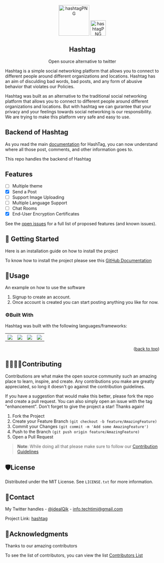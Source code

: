 <div align="center">

<img src="https://33333.cdn.cke-cs.com/kSW7V9NHUXugvhoQeFaf/images/331ffcc2d23a57ec5e08dfc793153cef90fac094a952ed45.png" alt="hashtagPNG" width="100px" height="100px">
<img src="https://33333.cdn.cke-cs.com/kSW7V9NHUXugvhoQeFaf/images/895c2a7d8c467d8ca4c38c4ff4240d6c565a87666f181ddb.png" alt="hashtagPNG" width="50px" height="50px">

</div>

<div align="center">

## Hashtag 

<p>
Open source alternative to twitter
</p>
</div>


Hashtag is a simple social networking platform that allows you to connect to different people around different organizations and locations. Hashtag has an aim of disculding bad words, bad posts, and any form of abusive behavior that violates our Policies.

Hashtag was built as an alternative to the traditional social networking platform that allows you to connect to different people around different organizations and locations. But with hashtag we can gurantee that your privacy and your feelings towards social networking is our responsibility. We are trying to make this platform very safe and easy to use.


## Backend of Hashtag

As you read the main [documentation](README.md) for HashTag, you can now understand where all those post, comments, and other information goes to.

This repo handles the backend of Hashtag


## Features

- [ ] Multiple theme
- [x] Send a Post
- [ ] Support Image Uploading
- [ ] Multiple Language Support
- [ ] Chat Rooms
- [x] End-User Encryption Certificates

See the [open issues](https://github.com/creative-tutorials/hashtag/issues) for a full list of proposed features (and known issues).

## 📣 Getting Started
Here is an installation guide on how to install the project

To know how to install the project please see this [GitHub Documentation](https://github.com/creative-tutorials/hashtag#getting-started)

## 🔭Usage
An example on how to use the software

1. Signup to create an account.
2. Once account is created you can start posting anything you like for now.

### ⚙Built With

Hashtag was built with the following languages/frameworks:

<table>
<tr>
<th>

<a href="https://reactjs.org/">

<img src="https://shields.io/badge/React-2A3143?logo=react&style=for-the-badge" />

</th>

<th>

<a href="https://expressjs.com/">

<img src="https://shields.io/badge/Express-2A3143?logo=express&style=for-the-badge" />

</a>
</th>

<th>

<a href="https://nodejs.org/">

<img src="https://shields.io/badge/Nodejs-2A3143?logo=node.js&style=for-the-badge" />

</a>
</th>

<th>

<a href="https://firebase.google.com/">

<img src="https://shields.io/badge/Firebase-2A3143?logo=firebase&style=for-the-badge" />

</a>
</th>

</tr>
</table>

<p align="right">(<a href="#readme-top">back to top</a>)</p>

## 👨‍👩‍👧‍👦Contributing

Contributions are what make the open source community such an amazing place to learn, inspire, and create. Any contributions you make are greatly appreciated, so long it doesn't go against the contribution guidelines.

If you have a suggestion that would make this better, please fork the repo and create a pull request. You can also simply open an issue with the tag "enhancement". Don't forget to give the project a star! Thanks again!

1. Fork the Project
2. Create your Feature Branch `(git checkout -b feature/AmazingFeature)`
3. Commit your Changes `(git commit -m 'Add some AmazingFeature')`
4. Push to the Branch `(git push origin feature/AmazingFeature)`
5. Open a Pull Request

> **Note**: While doing all that please make sure to follow our [Contribution Guidelines](https://github.com/creative-tutorials/hashtag/blob/master/CONTRIBUTING.md)

## 🛡License
Distributed under the MIT License. See `LICENSE.txt` for more information.

## 📩Contact
My Twitter handles - [@idealQik](https://twitter.com/IdealQik) - info.techtimi@gmail.com

Project Link: [hashtag](https://github.com/creative-tutorials/hashtag)

<!-- ACKNOWLEDGMENTS -->
## 🤝Acknowledgments

Thanks to our amazing contributors

To see the list of contributors, you can view the list [Contributors List](https://github.com/creative-tutorials/hashtag#Acknowledgments)